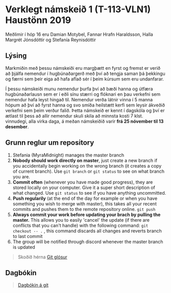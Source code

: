 # Verklegt námskeið 1 (T-113-VLN1) Haustönn 2019

Meðlimir í hóp 16 eru Damian Motybel, Fannar Hrafn Haraldsson, Halla Margrét Jónsdóttir og Stefanía Reynisdóttir 

## Lýsing
Markmiðin með þessu námskeiði eru margþætt en fyrst og fremst er verið að þjálfa nemendur í hugbúnaðargerð með því að tengja saman þá þekkingu og færni sem þeir eiga að hafa aflað sér í þeim kúrsum sem eru undanfarar.

Í þessu námskeiði munu nemendur þurfa því að bæði hanna og útfæra hugbúnaðarlausn sem er í eðli sínu stærri og flóknari en þau verkefni sem nemendur hafa leyst hingað til. Nemendur verða látnir vinna í 5 manna hópum að því að fyrst hanna og svo smíða heilstætt kerfi sem leysir ákveðið verkefni sem þeim verður falið.  Þetta námskeið er kennt í dagskóla og því er ætlast til þess að allir nemendur skuli skila að minnsta kosti  7 klst. vinnudegi, alla virka daga, á meðan námskeiðið varir __frá 25 nóvember til 13 desember__. 

## Grunn reglur um repository
1. Stefania (MyraMidnight) manages the master branch
1. __Nobody should work directly on master__, just create a new branch if you accidentally begin working on the wrong branch (it creates a copy of current branch). Use `git branch` or `git status` to see on what branch you are.
1. __Commit often__ (whenever you have made good progress), they are stored locally on your computer. Give it a super short description of what changed. Use `git status` to see if you have anything uncommitted.
1. __Push regularily__ (at the end of the day for example or when you have something you wish to merge with master), this takes all your recent commits and pushes them to the remote repository online. `git push` 
1. __Always commit your work before updating your brach by pulling the master.__ This allows you to easily 'cancel' the update (if there are conflicts that you can't handle) with the following command: `git checkout -- .` , this command discards all changes and reverts branch to last commit
1. The group will be notified through discord whenever the master branch is updated

> Skoðið hérna [Git glósur](info/GIT-notes.md) 

## Dagbókin
> [Dagbókin á git](info/dagbok.md)